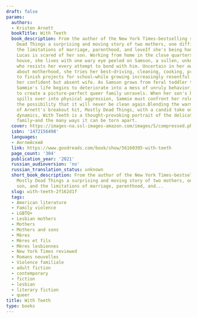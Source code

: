 ```yaml
---
draft: false
params:
  authors:
  - Kristen Arnett
  bookTitle: With Teeth
  book_description: From the author of the New York Times-bestselling sensation Mostly
    Dead Things a surprising and moving story of two mothers, one difficult son, and
    the limitations of marriage, parenthood, and loveIf she's being honest, Sammie
    Lucas is scared of her son. Working from home in the close quarters of their Florida
    house, she lives with one wary eye peeled on Samson, a sullen, unknowable boy
    who resists her every attempt to bond with him. Uncertain in her own feelings
    about motherhood, she tries her best—driving, cleaning, cooking, prodding him
    to finish projects for school—while growing increasingly resentful of Monika,
    her confident but absent wife. As Samson grows from feral toddler to surly teenager,
    Sammie's life begins to deteriorate into a mess of unruly behavior, and her struggle
    to create a picture-perfect queer family unravels. When her son's hostility finally
    spills over into physical aggression, Sammie must confront her role in the mess—and
    the possibility that it will never be clean again.Blending the warmth and wit
    of Arnett's breakout hit, Mostly Dead Things, with a candid take on queer family
    dynamics, With Teeth is a thought-provoking portrait of the delicate fabric of
    family—and the many ways it can be torn apart.
  cover: https://images-na.ssl-images-amazon.com/images/S/compressed.photo.goodreads.com/books/1607100802i/56160395.jpg
  isbn: '1472156498'
  languages:
  - Английский
  link: https://www.goodreads.com/book/show/56160395-with-teeth
  page_count: '304'
  publication_year: '2021'
  russian_audioversion: 'no'
  russian_translation_status: unknown
  short_book_description: From the author of the New York Times-bestselling sensation
    Mostly Dead Things a surprising and moving story of two mothers, one difficult
    son, and the limitations of marriage, parenthood, and...
  slug: with-teeth-2f162d1f
  tags:
  - American literature
  - Family violence
  - LGBTQ+
  - Lesbian mothers
  - Mothers
  - Mothers and sons
  - Mères
  - Mères et fils
  - Mères lesbiennes
  - New York Times reviewed
  - Romans nouvelles
  - Violence familiale
  - adult fiction
  - contemporary
  - fiction
  - lesbian
  - literary fiction
  - queer
title: With Teeth
type: books
---
```

